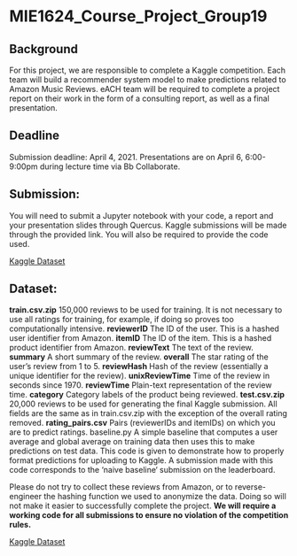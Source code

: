 # MIE1624_Course_Project_Group19
## Background
For this project, we are responsible to complete a Kaggle competition. Each team will build a recommender system model to make predictions related to Amazon Music Reviews. eACH team will be required to complete a project report on their work in the form of a consulting report, as well as a final presentation.

## Deadline
Submission deadline: April 4, 2021. Presentations are on April 6, 6:00-9:00pm during lecture time via Bb Collaborate.

## Submission:
You will need to submit a Jupyter notebook with your code, a report and your presentation slides through Quercus. Kaggle submissions will be made through the provided link. You will also be required to provide the code used.

[Kaggle Dataset](https://www.kaggle.com/c/mie1624winter2021/)

## Dataset:
**train.csv.zip** 150,000 reviews to be used for training. It is not necessary to use all ratings for training, for example, if doing so proves too computationally intensive.
   **reviewerID** The ID of the user. This is a hashed user identifier from Amazon.
   **itemID** The ID of the item. This is a hashed product identifier from Amazon.
   **reviewText** The text of the review.
   **summary** A short summary of the review.
   **overall** The star rating of the user’s review from 1 to 5.
   **reviewHash** Hash of the review (essentially a unique identifier for the review).
   **unixReviewTime** Time of the review in seconds since 1970.
   **reviewTime** Plain-text representation of the review time.
   **category** Category labels of the product being reviewed.
**test.csv.zip** 20,000 reviews to be used for generating the final Kaggle submission. All fields are the same as in train.csv.zip with the exception of the overall rating removed.
**rating_pairs.csv** Pairs (reviewerIDs and itemIDs) on which you are to predict ratings.
baseline.py A simple baseline that computes a user average and global average on training data then uses this to make predictions on test data. This code is given to demonstrate how to properly format predictions for uploading to Kaggle. A submission made with this code corresponds to the ‘naive baseline‘ submission on the leaderboard.

Please do not try to collect these reviews from Amazon, or to reverse-engineer the hashing function we used to anonymize the data. Doing so will not make it easier to successfully complete the project. **We will require a working code for all submissions to ensure no violation of the competition rules.**

[Kaggle Dataset](https://www.kaggle.com/c/mie1624winter2021/)
